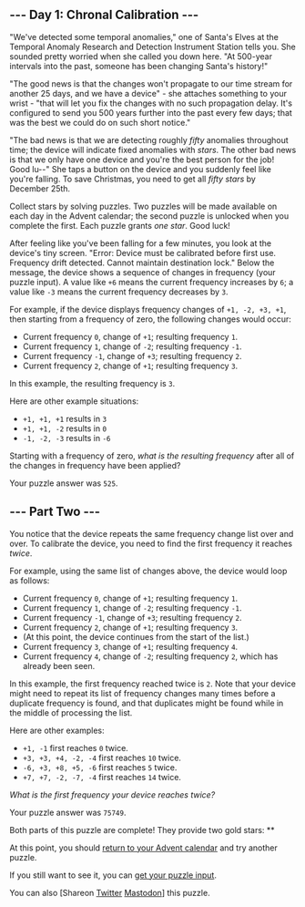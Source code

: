 
--- Day 1: Chronal Calibration ---
----------------------------------

"We've detected some temporal anomalies," one of Santa's Elves at the Temporal Anomaly Research and Detection Instrument Station tells you. She sounded pretty worried when she called you down here. "At 500-year intervals into the past, someone has been changing Santa's history!"


"The good news is that the changes won't propagate to our time stream for another 25 days, and we have a device" - she attaches something to your wrist - "that will let you fix the changes with no such propagation delay. It's configured to send you 500 years further into the past every few days; that was the best we could do on such short notice."


"The bad news is that we are detecting roughly *fifty* anomalies throughout time; the device will indicate fixed anomalies with *stars*. The other bad news is that we only have one device and you're the best person for the job! Good lu--" She taps a button on the device and you suddenly feel like you're falling. To save Christmas, you need to get all *fifty stars* by December 25th.


Collect stars by solving puzzles. Two puzzles will be made available on each day in the Advent calendar; the second puzzle is unlocked when you complete the first. Each puzzle grants *one star*. Good luck!


After feeling like you've been falling for a few minutes, you look at the device's tiny screen. "Error: Device must be calibrated before first use. Frequency drift detected. Cannot maintain destination lock." Below the message, the device shows a sequence of changes in frequency (your puzzle input). A value like `+6` means the current frequency increases by `6`; a value like `-3` means the current frequency decreases by `3`.


For example, if the device displays frequency changes of `+1, -2, +3, +1`, then starting from a frequency of zero, the following changes would occur:


* Current frequency `0`, change of `+1`; resulting frequency `1`.
* Current frequency `1`, change of `-2`; resulting frequency `-1`.
* Current frequency `-1`, change of `+3`; resulting frequency `2`.
* Current frequency `2`, change of `+1`; resulting frequency `3`.


In this example, the resulting frequency is `3`.


Here are other example situations:


* `+1, +1, +1` results in `3`
* `+1, +1, -2` results in `0`
* `-1, -2, -3` results in `-6`


Starting with a frequency of zero, *what is the resulting frequency* after all of the changes in frequency have been applied?



Your puzzle answer was `525`.

--- Part Two ---
----------------

You notice that the device repeats the same frequency change list over and over. To calibrate the device, you need to find the first frequency it reaches *twice*.


For example, using the same list of changes above, the device would loop as follows:


* Current frequency `0`, change of `+1`; resulting frequency `1`.
* Current frequency `1`, change of `-2`; resulting frequency `-1`.
* Current frequency `-1`, change of `+3`; resulting frequency `2`.
* Current frequency `2`, change of `+1`; resulting frequency `3`.
* (At this point, the device continues from the start of the list.)
* Current frequency `3`, change of `+1`; resulting frequency `4`.
* Current frequency `4`, change of `-2`; resulting frequency `2`, which has already been seen.


In this example, the first frequency reached twice is `2`. Note that your device might need to repeat its list of frequency changes many times before a duplicate frequency is found, and that duplicates might be found while in the middle of processing the list.


Here are other examples:


* `+1, -1` first reaches `0` twice.
* `+3, +3, +4, -2, -4` first reaches `10` twice.
* `-6, +3, +8, +5, -6` first reaches `5` twice.
* `+7, +7, -2, -7, -4` first reaches `14` twice.


*What is the first frequency your device reaches twice?*



Your puzzle answer was `75749`.

Both parts of this puzzle are complete! They provide two gold stars: \*\*


At this point, you should [return to your Advent calendar](/2018) and try another puzzle.


If you still want to see it, you can [get your puzzle input](1/input).


You can also [Shareon
 [Twitter](https://twitter.com/intent/tweet?text=I%27ve+completed+%22Chronal+Calibration%22+%2D+Day+1+%2D+Advent+of+Code+2018&url=https%3A%2F%2Fadventofcode%2Ecom%2F2018%2Fday%2F1&related=ericwastl&hashtags=AdventOfCode)
[Mastodon](javascript:void(0);)] this puzzle.


